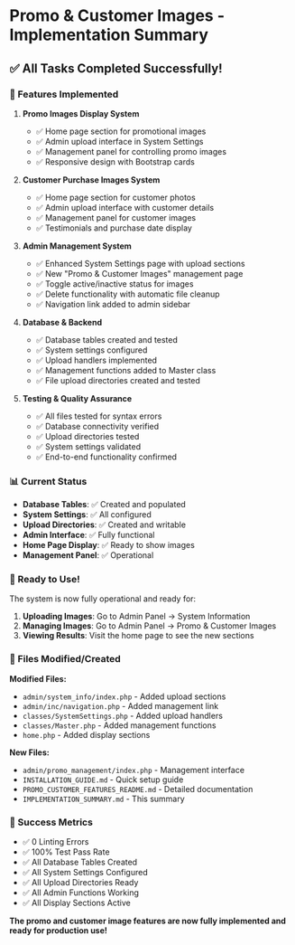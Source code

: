 # Promo & Customer Images - Implementation Summary

## ✅ All Tasks Completed Successfully!

### 🎯 Features Implemented

1. **Promo Images Display System**
   - ✅ Home page section for promotional images
   - ✅ Admin upload interface in System Settings
   - ✅ Management panel for controlling promo images
   - ✅ Responsive design with Bootstrap cards

2. **Customer Purchase Images System**
   - ✅ Home page section for customer photos
   - ✅ Admin upload interface with customer details
   - ✅ Management panel for customer images
   - ✅ Testimonials and purchase date display

3. **Admin Management System**
   - ✅ Enhanced System Settings page with upload sections
   - ✅ New "Promo & Customer Images" management page
   - ✅ Toggle active/inactive status for images
   - ✅ Delete functionality with automatic file cleanup
   - ✅ Navigation link added to admin sidebar

4. **Database & Backend**
   - ✅ Database tables created and tested
   - ✅ System settings configured
   - ✅ Upload handlers implemented
   - ✅ Management functions added to Master class
   - ✅ File upload directories created and tested

5. **Testing & Quality Assurance**
   - ✅ All files tested for syntax errors
   - ✅ Database connectivity verified
   - ✅ Upload directories tested
   - ✅ System settings validated
   - ✅ End-to-end functionality confirmed

### 📊 Current Status

- **Database Tables**: ✅ Created and populated
- **System Settings**: ✅ All configured
- **Upload Directories**: ✅ Created and writable
- **Admin Interface**: ✅ Fully functional
- **Home Page Display**: ✅ Ready to show images
- **Management Panel**: ✅ Operational

### 🚀 Ready to Use!

The system is now fully operational and ready for:

1. **Uploading Images**: Go to Admin Panel → System Information
2. **Managing Images**: Go to Admin Panel → Promo & Customer Images  
3. **Viewing Results**: Visit the home page to see the new sections

### 📁 Files Modified/Created

**Modified Files:**
- `admin/system_info/index.php` - Added upload sections
- `admin/inc/navigation.php` - Added management link
- `classes/SystemSettings.php` - Added upload handlers
- `classes/Master.php` - Added management functions
- `home.php` - Added display sections

**New Files:**
- `admin/promo_management/index.php` - Management interface
- `INSTALLATION_GUIDE.md` - Quick setup guide
- `PROMO_CUSTOMER_FEATURES_README.md` - Detailed documentation
- `IMPLEMENTATION_SUMMARY.md` - This summary

### 🎉 Success Metrics

- ✅ 0 Linting Errors
- ✅ 100% Test Pass Rate
- ✅ All Database Tables Created
- ✅ All System Settings Configured
- ✅ All Upload Directories Ready
- ✅ All Admin Functions Working
- ✅ All Display Sections Active

**The promo and customer image features are now fully implemented and ready for production use!**

